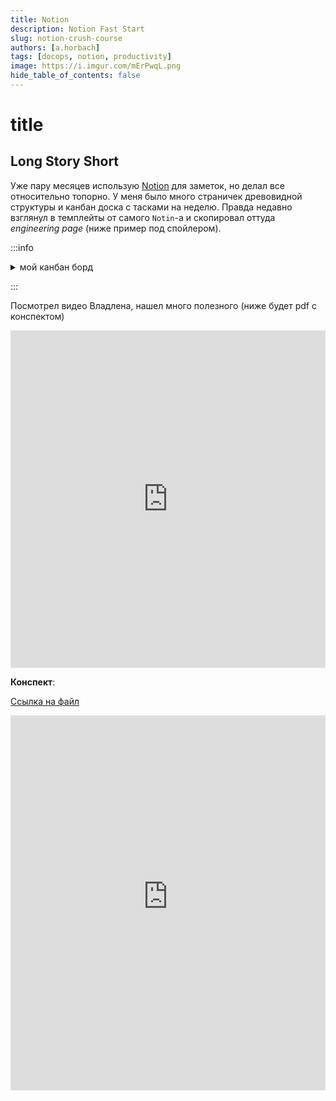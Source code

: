 ```yaml
---
title: Notion
description: Notion Fast Start
slug: notion-crush-course
authors: [a.horbach]
tags: [docops, notion, productivity]
image: https://i.imgur.com/mErPwqL.png
hide_table_of_contents: false
---
```


# title

## Long Story Short

Уже пару месяцев использую [Notion](www.notion.so) для заметок, но делал все относительно топорно. У меня было много страничек древовидной структуры и канбан доска с тасками на неделю. Правда недавно взглянул в темплейты от самого `Notin`-а и скопировал оттуда *engineering page* (ниже пример под спойлером).

:::info

<details>
<summary>мой канбан борд</summary>

![img](https://ah-public-pictures.hb.bizmrg.com/it-happens/Screenshot%202022-03-08%20at%2014.00.48.png)

</details>

:::

Посмотрел видео Владлена, нашел много полезного (ниже будет pdf с конспектом)

<div class="video-wrapper">
  <iframe  height="540" frameborder="0" allowfullscreen width="100%" src="https://www.youtube.com/embed/JbJducQmxqw" frameborder="0" allowfullscreen></iframe>
</div>

**Конспект**:

[Ссылка на файл](https://ah-public-pictures.hb.bizmrg.com/it-happens/notion-video.pdf)

<!-- FIXME: use pdf.js? https://github.com/mozilla/pdf.js#online-demo -->

<embed src="https://ah-public-pictures.hb.bizmrg.com/it-happens/notion-video.pdf" type="application/pdf" width="100%" height="600px" />
